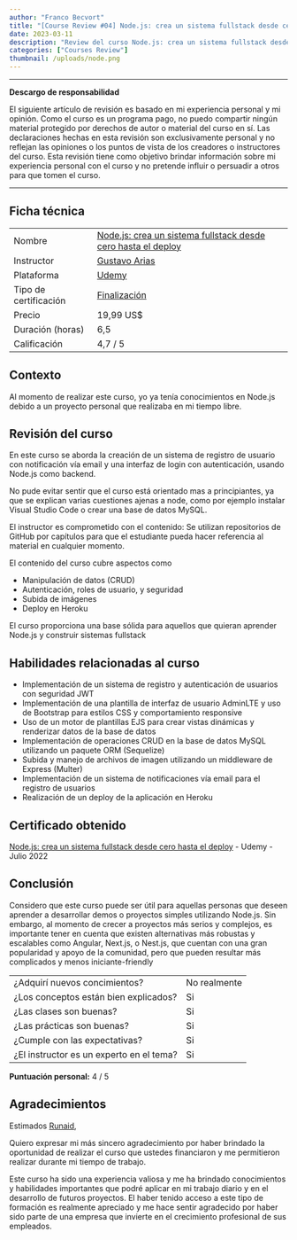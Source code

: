 ```yaml
---
author: "Franco Becvort"
title: "[Course Review #04] Node.js: crea un sistema fullstack desde cero hasta el deploy"
date: 2023-03-11
description: "Review del curso Node.js: crea un sistema fullstack desde cero hasta el deploy"
categories: ["Courses Review"]
thumbnail: /uploads/node.png
---
```


---

**Descargo de responsabilidad**

El siguiente artículo de revisión es basado en mi experiencia personal y mi opinión. Como el curso es un programa pago, no puedo compartir ningún material protegido por derechos de autor o material del curso en sí. Las declaraciones hechas en esta revisión son exclusivamente personal y no reflejan las opiniones o los puntos de vista de los creadores o instructores del curso. Esta revisión tiene como objetivo brindar información sobre mi experiencia personal con el curso y no pretende influir o persuadir a otros para que tomen el curso.

---

## Ficha técnica

|                       |                                                                                                                                                                                                                    |
| --------------------- | ------------------------------------------------------------------------------------------------------------------------------------------------------------------------------------------------------------------ |
| Nombre                | [Node.js: crea un sistema fullstack desde cero hasta el deploy](https://www.udemy.com/course/nodejs-crea-un-sistema-fullstack-desde-cero-hasta-el-deploy/)                                                         |
| Instructor            | [Gustavo Arias](https://www.linkedin.com/in/gustabin/)                                                                                                                                                             |
| Plataforma            | [Udemy](https://www.udemy.com/)                                                                                                                                                                                    |
| Tipo de certificación | [Finalización](https://support.udemy.com/hc/es/sections/360011037194-Certificados-de-finalizaci%C3%B3n#:~:text=Los%20certificados%20de%20finalizaci%C3%B3n%20sirven,certificados%20no%20tienen%20validez%20legal.) |
| Precio                | 19,99 US$                                                                                                                                                                                                          |
| Duración \(horas\)    | 6,5                                                                                                                                                                                                                |
| Calificación          | 4,7 / 5                                                                                                                                                                                                            |

## Contexto

Al momento de realizar este curso, yo ya tenía conocimientos en Node.js debido a un proyecto personal que realizaba en mi tiempo libre.

## Revisión del curso

En este curso se aborda la creación de un sistema de registro de usuario con notificación vía email y una interfaz de login con autenticación, usando Node.js como backend.

No pude evitar sentir que el curso está orientado mas a principiantes, ya que se explican varias cuestiones ajenas a node, como por ejemplo instalar Visual Studio Code o crear una base de datos MySQL.

El instructor es comprometido con el contenido: Se utilizan repositorios de GitHub por capítulos para que el estudiante pueda hacer referencia al material en cualquier momento.

El contenido del curso cubre aspectos como

- Manipulación de datos (CRUD)
- Autenticación, roles de usuario, y seguridad
- Subida de imágenes
- Deploy en Heroku

El curso proporciona una base sólida para aquellos que quieran aprender Node.js y construir sistemas fullstack

## Habilidades relacionadas al curso

- Implementación de un sistema de registro y autenticación de usuarios con seguridad JWT
- Implementación de una plantilla de interfaz de usuario AdminLTE y uso de Bootstrap para estilos CSS y comportamiento responsive
- Uso de un motor de plantillas EJS para crear vistas dinámicas y renderizar datos de la base de datos
- Implementación de operaciones CRUD en la base de datos MySQL utilizando un paquete ORM \(Sequelize\)
- Subida y manejo de archivos de imagen utilizando un middleware de Express \(Multer\)
- Implementación de un sistema de notificaciones vía email para el registro de usuarios
- Realización de un deploy de la aplicación en Heroku

## Certificado obtenido

[Node.js: crea un sistema fullstack desde cero hasta el deploy](https://udemy-certificate.s3.amazonaws.com/pdf/UC-d1127a99-da0a-4e4a-a2b1-e12eb381a394.pdf) - Udemy - Julio 2022

## Conclusión

Considero que este curso puede ser útil para aquellas personas que deseen aprender a desarrollar demos o proyectos simples utilizando Node.js. Sin embargo, al momento de crecer a proyectos más serios y complejos, es importante tener en cuenta que existen alternativas más robustas y escalables como Angular, Next.js, o Nest.js, que cuentan con una gran popularidad y apoyo de la comunidad, pero que pueden resultar más complicados y menos iniciante-friendly

|                                          |              |
| ---------------------------------------- | ------------ |
| ¿Adquirí nuevos concimientos?            | No realmente |
| ¿Los conceptos están bien explicados?    | Si           |
| ¿Las clases son buenas?                  | Si           |
| ¿Las prácticas son buenas?               | Si           |
| ¿Cumple con las expectativas?            | Si           |
| ¿El instructor es un experto en el tema? | Si           |

**Puntuación personal:** 4 / 5

## Agradecimientos

Estimados [Runaid](https://www.runaid.com.ar/index.php?languaje=es),

Quiero expresar mi más sincero agradecimiento por haber brindado la oportunidad de realizar el curso que ustedes financiaron y me permitieron realizar durante mi tiempo de trabajo.

Este curso ha sido una experiencia valiosa y me ha brindado conocimientos y habilidades importantes que podré aplicar en mi trabajo diario y en el desarrollo de futuros proyectos. El haber tenido acceso a este tipo de formación es realmente apreciado y me hace sentir agradecido por haber sido parte de una empresa que invierte en el crecimiento profesional de sus empleados.
